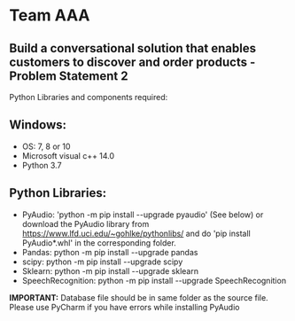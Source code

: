 # Team AAA

## Build a conversational solution that enables customers to discover and order products - Problem Statement 2

Python Libraries and components required:

## Windows:

* OS: 7, 8 or 10
* Microsoft visual c++ 14.0
* Python 3.7

## Python Libraries:

* PyAudio: 'python -m pip install --upgrade pyaudio' (See below) or download the PyAudio library from https://www.lfd.uci.edu/~gohlke/pythonlibs/ and do 'pip install PyAudio*.whl' in the corresponding folder.
* Pandas: python -m pip install --upgrade pandas
* scipy: python -m pip install --upgrade scipy
* Sklearn: python -m pip install --upgrade sklearn
* SpeechRecognition: python -m pip install --upgrade SpeechRecognition

**IMPORTANT:** Database file should be in same folder as the source file. Please use PyCharm if you have errors while installing PyAudio

